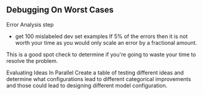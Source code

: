 ## Debugging On Worst Cases
Error Analysis step
* get 100 mislabeled dev set examples
If 5% of the errors then it is not worth your time as you would only scale an error by a fractional amount. 

This is a good spot check to determine if you're going to waste your time to resolve the problem.

Evaluating Ideas In Parallel
Create a table of testing different ideas and determine what configurations lead to different categorical improvements and those could lead to designing different model configuration.
